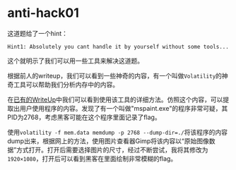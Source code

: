 # anti-hack01
这道题给了一个hint：
```
Hint1: Absolutely you cant handle it by yourself without some tools...
```
这个就明示了我们可以用一些工具来解决这道题。

根据前人的writeup，我们可以看到一些神奇的内容，有一个叫做`Volatility`的神奇工具可以帮助我们分析内存中的内容。

在[已有的WriteUp](https://www.freebuf.com/news/145262.html)中我们可以看到使用该工具的详细方法。仿照这个内容，可以提取出用户使用程序的内容。发现了有一个叫做"mspaint.exe"的程序非常可疑，其PID为2768，考虑黑客可能在这个程序里面记录了flag。

使用`volatility -f mem.data memdump -p 2768 --dump-dir=./`将该程序的内容dump出来，根据网上的方法，使用图片查看器Gimp将该内容以“原始图像数据”方式打开。打开后需要选择图片的尺寸，经过不断尝试，我将其修改为`1920×1080`，打开后可以看到黑客在里面绘制非常模糊的flag。